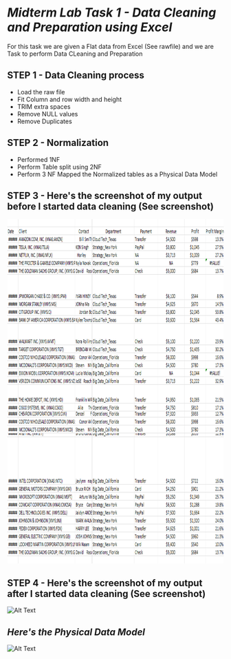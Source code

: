 # ***Midterm Lab Task 1 - Data Cleaning and Preparation using Excel***
For this task we are given a Flat data from Excel (See rawfile) and we are Task to perform Data CLeaning and Preparation
## **STEP 1 - Data Cleaning process**
- Load the raw file
- Fit Column and row width and height
- TRIM extra spaces
- Remove NULL values
- Remove Duplicates
## **STEP 2 - Normalization**
- Performed 1NF
- Perform Table split using 2NF
- Perform 3 NF
Mapped the Normalized tables as a Physical Data Model
## **STEP 3 - Here's the screenshot of my output before I started data cleaning (See screenshot)**
<img src="Images/raw.png" alt="Alt Text" width="900" height="800">

## **STEP 4 - Here's the screenshot of my output after I started data cleaning (See screenshot)**
<img src="Images/Table_PINEDA.png" alt="Alt Text" width="900" height="600">

## ***Here's the Physical Data Model***
<img src="Images/PINEDA_ERD.png" alt="Alt Text" width="900" height="600">
